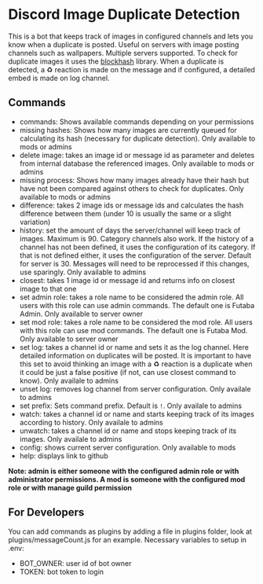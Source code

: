 Discord Image Duplicate Detection
=================

This is a bot that keeps track of images in configured channels and lets you know when a duplicate is posted. Useful on servers with image posting channels such as wallpapers. Multiple servers supported. To check for duplicate images it uses the [blockhash](https://github.com/commonsmachinery/blockhash-js) library. When a duplicate is detected, a ♻ reaction is made on the message and if configured, a detailed embed is made on log channel.


Commands
------------

- commands: Shows available commands depending on your permissions
- missing hashes: Shows how many images are currently queued for calculating its hash (necessary for duplicate detection). Only available to mods or admins
- delete image: takes an image id or message id as parameter and deletes from internal database the referenced images. Only available to mods or admins
- missing process: Shows how many images already have their hash but have not been compared against others to check for duplicates. Only available to mods or admins
- difference: takes 2 image ids or message ids and calculates the hash difference between them (under 10 is usually the same or a slight variation)
- history: set the amount of days the server/channel will keep track of images. Maximum is 90. Category channels also work. If the history of a channel has not been defined, it uses the configuration of its category. If that is not defined either, it uses the configuration of the server. Default for server is 30. Messages will need to be reprocessed if this changes, use sparingly. Only available to admins
- closest: takes 1 image id or message id and returns info on closest image to that one
- set admin role: takes a role name to be considered the admin role. All users with this role can use admin commands. The default one is Futaba Admin. Only available to server owner
- set mod role: takes a role name to be considered the mod role. All users with this role can use mod commands. The default one is Futaba Mod. Only available to server owner
- set log: takes a channel id or name and sets it as the log channel. Here detailed information on duplicates will be posted. It is important to have this  set to avoid thinking an image with a ♻ reaction is a duplicate when it could be just a false positive (if not, can use closest command to know). Only availale to admins
- unset log: removes log channel from server configuration. Only availale to admins
- set prefix: Sets command prefix. Default is `!`. Only availale to admins
- watch: takes a channel id or name and starts keeping track of its images according to history. Only availale to admins
- unwatch: takes a channel id or name and stops keeping track of its images. Only availale to admins
- config: shows current server configuration. Only available to mods
- help: displays link to github

**Note: admin is either someone with the configured admin role or with administrator permissions. A mod is someone with the configured mod role or with manage guild permission**

For Developers
------------
You can add commands as plugins by adding a file in plugins folder, look at plugins/messageCount.js for an example.
Necessary variables to setup in .env:

- BOT_OWNER: user id of bot owner
- TOKEN: bot token to login


